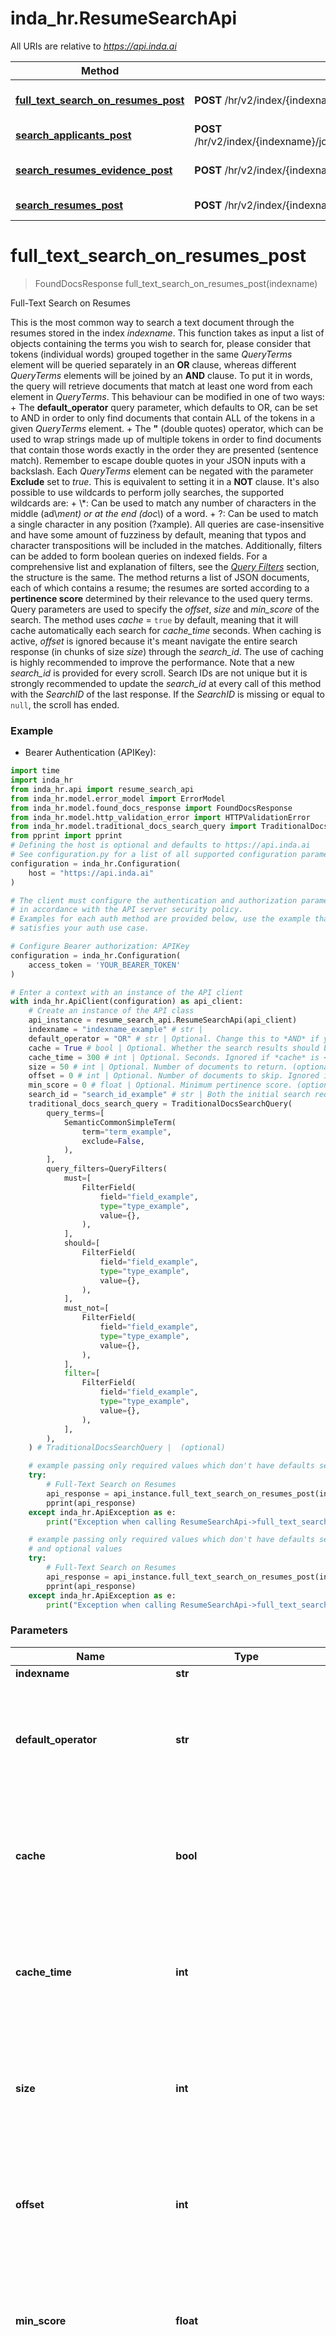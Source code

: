 # inda_hr.ResumeSearchApi

All URIs are relative to *https://api.inda.ai*

Method | HTTP request | Description
------------- | ------------- | -------------
[**full_text_search_on_resumes_post**](ResumeSearchApi.md#full_text_search_on_resumes_post) | **POST** /hr/v2/index/{indexname}/resumes/search/full-text/ | Full-Text Search on Resumes
[**search_applicants_post**](ResumeSearchApi.md#search_applicants_post) | **POST** /hr/v2/index/{indexname}/jobad/{jobad_id}/applications/resumes/search/ | Search Applicants
[**search_resumes_evidence_post**](ResumeSearchApi.md#search_resumes_evidence_post) | **POST** /hr/v2/index/{indexname}/resumes/search/semantic/evidence/ | Search Resumes Evidence
[**search_resumes_post**](ResumeSearchApi.md#search_resumes_post) | **POST** /hr/v2/index/{indexname}/resumes/search/semantic/ | Search Resumes


# **full_text_search_on_resumes_post**
> FoundDocsResponse full_text_search_on_resumes_post(indexname)

Full-Text Search on Resumes

This is the most common way to search a text document through the resumes stored in the index *indexname*. This function takes as input a list of objects containing the terms you wish to search for, please consider that tokens (individual words) grouped together in the same *QueryTerms* element will be queried separately in an **OR** clause, whereas different *QueryTerms* elements will be joined by an **AND** clause. To put it in words, the query will retrieve documents that match at least one word from each element in *QueryTerms*.  This behaviour can be modified in one of two ways:  + The **default_operator** query parameter, which defaults to OR, can be set to AND in order to only find documents that contain ALL of the tokens in a given *QueryTerms* element. + The **\"** (double quotes) operator, which can be used to wrap strings made up of multiple tokens in order to find documents that contain those words exactly in the order they are presented (sentence match). Remember to escape double quotes in your JSON inputs with a backslash.  Each *QueryTerms* element can be negated with the parameter **Exclude** set to *true*. This is equivalent to setting it in a **NOT** clause.  It's also possible to use wildcards to perform jolly searches, the supported wildcards are:  + \\*: Can be used to match any number of characters in the middle (ad\\*ment) or at the end (doc\\*) of a word. + ?: Can be used to match a single character in any position (?xample).  All queries are case-insensitive and have some amount of fuzziness by default, meaning that typos and character transpositions will be included in the matches. Additionally, filters can be added to form boolean queries on indexed fields. For a comprehensive list and explanation of filters, see the [*Query Filters*](https://api.inda.ai/hr/docs/v2/#tag/Query-Filters) section, the structure is the same.  The method returns a list of JSON documents, each of which contains a resume; the resumes are sorted according to a **pertinence score** determined by their relevance to the used query terms.  Query parameters are used to specify the *offset*, *size* and *min_score* of the search. The method uses *cache* = <code style='color: #333333; opacity: 0.9'>true</code> by default, meaning that it will cache automatically each search for *cache_time* seconds. When caching is active, *offset* is ignored because it's meant navigate the entire search response (in chunks of size *size*) through the *search_id*. The use of caching is highly recommended to improve the performance. Note that a new *search_id* is provided for every scroll. Search IDs are not unique but it is strongly recommended to update the *search_id* at every call of this method with the *SearchID* of the last response. If the *SearchID* is missing or equal to <code style='color: #333333; opacity: 0.9'>null</code>, the scroll has ended.

### Example

* Bearer Authentication (APIKey):

```python
import time
import inda_hr
from inda_hr.api import resume_search_api
from inda_hr.model.error_model import ErrorModel
from inda_hr.model.found_docs_response import FoundDocsResponse
from inda_hr.model.http_validation_error import HTTPValidationError
from inda_hr.model.traditional_docs_search_query import TraditionalDocsSearchQuery
from pprint import pprint
# Defining the host is optional and defaults to https://api.inda.ai
# See configuration.py for a list of all supported configuration parameters.
configuration = inda_hr.Configuration(
    host = "https://api.inda.ai"
)

# The client must configure the authentication and authorization parameters
# in accordance with the API server security policy.
# Examples for each auth method are provided below, use the example that
# satisfies your auth use case.

# Configure Bearer authorization: APIKey
configuration = inda_hr.Configuration(
    access_token = 'YOUR_BEARER_TOKEN'
)

# Enter a context with an instance of the API client
with inda_hr.ApiClient(configuration) as api_client:
    # Create an instance of the API class
    api_instance = resume_search_api.ResumeSearchApi(api_client)
    indexname = "indexname_example" # str | 
    default_operator = "OR" # str | Optional. Change this to *AND* if you wish documents to match ALLof the tokens in a single query_terms element. (optional) if omitted the server will use the default value of "OR"
    cache = True # bool | Optional. Whether the search results should be cached or not. (optional) if omitted the server will use the default value of True
    cache_time = 300 # int | Optional. Seconds. Ignored if *cache* is <code style='color: #333333; opacity: 0.9'>false</code>. (optional) if omitted the server will use the default value of 300
    size = 50 # int | Optional. Number of documents to return. (optional) if omitted the server will use the default value of 50
    offset = 0 # int | Optional. Number of documents to skip. Ignored if *cache* is <code style='color: #333333; opacity: 0.9'>true</code>. (optional) if omitted the server will use the default value of 0
    min_score = 0 # float | Optional. Minimum pertinence score. (optional) if omitted the server will use the default value of 0
    search_id = "search_id_example" # str | Both the initial search request and each subsequent scroll request returns a *SearchID*. The *SearchID* may or may not  change between requests; however, only the most recently received *SearchID* should be used. (optional)
    traditional_docs_search_query = TraditionalDocsSearchQuery(
        query_terms=[
            SemanticCommonSimpleTerm(
                term="term_example",
                exclude=False,
            ),
        ],
        query_filters=QueryFilters(
            must=[
                FilterField(
                    field="field_example",
                    type="type_example",
                    value={},
                ),
            ],
            should=[
                FilterField(
                    field="field_example",
                    type="type_example",
                    value={},
                ),
            ],
            must_not=[
                FilterField(
                    field="field_example",
                    type="type_example",
                    value={},
                ),
            ],
            filter=[
                FilterField(
                    field="field_example",
                    type="type_example",
                    value={},
                ),
            ],
        ),
    ) # TraditionalDocsSearchQuery |  (optional)

    # example passing only required values which don't have defaults set
    try:
        # Full-Text Search on Resumes
        api_response = api_instance.full_text_search_on_resumes_post(indexname)
        pprint(api_response)
    except inda_hr.ApiException as e:
        print("Exception when calling ResumeSearchApi->full_text_search_on_resumes_post: %s\n" % e)

    # example passing only required values which don't have defaults set
    # and optional values
    try:
        # Full-Text Search on Resumes
        api_response = api_instance.full_text_search_on_resumes_post(indexname, default_operator=default_operator, cache=cache, cache_time=cache_time, size=size, offset=offset, min_score=min_score, search_id=search_id, traditional_docs_search_query=traditional_docs_search_query)
        pprint(api_response)
    except inda_hr.ApiException as e:
        print("Exception when calling ResumeSearchApi->full_text_search_on_resumes_post: %s\n" % e)
```


### Parameters

Name | Type | Description  | Notes
------------- | ------------- | ------------- | -------------
 **indexname** | **str**|  |
 **default_operator** | **str**| Optional. Change this to *AND* if you wish documents to match ALLof the tokens in a single query_terms element. | [optional] if omitted the server will use the default value of "OR"
 **cache** | **bool**| Optional. Whether the search results should be cached or not. | [optional] if omitted the server will use the default value of True
 **cache_time** | **int**| Optional. Seconds. Ignored if *cache* is &lt;code style&#x3D;&#39;color: #333333; opacity: 0.9&#39;&gt;false&lt;/code&gt;. | [optional] if omitted the server will use the default value of 300
 **size** | **int**| Optional. Number of documents to return. | [optional] if omitted the server will use the default value of 50
 **offset** | **int**| Optional. Number of documents to skip. Ignored if *cache* is &lt;code style&#x3D;&#39;color: #333333; opacity: 0.9&#39;&gt;true&lt;/code&gt;. | [optional] if omitted the server will use the default value of 0
 **min_score** | **float**| Optional. Minimum pertinence score. | [optional] if omitted the server will use the default value of 0
 **search_id** | **str**| Both the initial search request and each subsequent scroll request returns a *SearchID*. The *SearchID* may or may not  change between requests; however, only the most recently received *SearchID* should be used. | [optional]
 **traditional_docs_search_query** | [**TraditionalDocsSearchQuery**](TraditionalDocsSearchQuery.md)|  | [optional]

### Return type

[**FoundDocsResponse**](FoundDocsResponse.md)

### Authorization

[APIKey](../README.md#APIKey)

### HTTP request headers

 - **Content-Type**: application/json
 - **Accept**: application/json


### HTTP response details

| Status code | Description | Response headers |
|-------------|-------------|------------------|
**200** | Successful Response |  -  |
**415** | Unsupported Media Type |  -  |
**400** | Bad Request |  -  |
**422** | Validation Error |  -  |

[[Back to top]](#) [[Back to API list]](../README.md#documentation-for-api-endpoints) [[Back to Model list]](../README.md#documentation-for-models) [[Back to README]](../README.md)

# **search_applicants_post**
> FoundCandidatesResponse search_applicants_post(indexname, jobad_id)

Search Applicants

This method is meant to return those applicants (i.e., resumes) of the job advert with ID *jobad_id* that respect the given query.  Users may specify [query filters](https://api.inda.ai/hr/docs/v2/#tag/Query-Filters) to apply on both [Applications](https://api.inda.ai/hr/docs/v2/#tag/Application-Management) and [Resumes](https://api.inda.ai/hr/docs/v2/#tag/Resume-Management) indexed fields.  Query parameters are used to specify the *cache_time* and *size* of the search. The method will automatically cache each search for *cache_time* seconds. In order to navigate or scroll the entire search response (in chunks of size *size*, as specified in the first search), this method should be used through the *search_id*. When *search_id* is provided, other query parameters are ignored, except *cache_time*.  Note that a new *search_id* is provided for every scroll. Search IDs are not unique but it is strongly recommended to update the *search_id* at every call of this method with the *SearchID* of the last response. If the *SearchID* is missing or equal to <code style='color: #333333; opacity: 0.9'>null</code>, the scroll has ended.  Beware that the scroll can ONLY go forward in the search cache because it is meant to review large searches.

### Example

* Bearer Authentication (APIKey):

```python
import time
import inda_hr
from inda_hr.api import resume_search_api
from inda_hr.model.found_candidates_response import FoundCandidatesResponse
from inda_hr.model.error_model import ErrorModel
from inda_hr.model.candidate_search_query import CandidateSearchQuery
from inda_hr.model.http_validation_error import HTTPValidationError
from pprint import pprint
# Defining the host is optional and defaults to https://api.inda.ai
# See configuration.py for a list of all supported configuration parameters.
configuration = inda_hr.Configuration(
    host = "https://api.inda.ai"
)

# The client must configure the authentication and authorization parameters
# in accordance with the API server security policy.
# Examples for each auth method are provided below, use the example that
# satisfies your auth use case.

# Configure Bearer authorization: APIKey
configuration = inda_hr.Configuration(
    access_token = 'YOUR_BEARER_TOKEN'
)

# Enter a context with an instance of the API client
with inda_hr.ApiClient(configuration) as api_client:
    # Create an instance of the API class
    api_instance = resume_search_api.ResumeSearchApi(api_client)
    indexname = "indexname_example" # str | 
    jobad_id = JobadId(None) # JobadId | 
    cache_time = 300 # int | Optional. Seconds. (optional) if omitted the server will use the default value of 300
    size = 50 # int | Optional. Number of documents to return. (optional) if omitted the server will use the default value of 50
    search_id = "search_id_example" # str | Both the initial search request and each subsequent scroll request returns a *SearchID*. The *SearchID* may or may not  change between requests; however, only the most recently received *SearchID* should be used. (optional)
    candidate_search_query = CandidateSearchQuery(
        query_filters=BaseCandidateSearchQuery(
            application=QueryFilters(
                must=[
                    FilterField(
                        field="field_example",
                        type="type_example",
                        value={},
                    ),
                ],
                should=[
                    FilterField(
                        field="field_example",
                        type="type_example",
                        value={},
                    ),
                ],
                must_not=[
                    FilterField(
                        field="field_example",
                        type="type_example",
                        value={},
                    ),
                ],
                filter=[
                    FilterField(
                        field="field_example",
                        type="type_example",
                        value={},
                    ),
                ],
            ),
            resume=QueryFilters(
                must=[
                    FilterField(
                        field="field_example",
                        type="type_example",
                        value={},
                    ),
                ],
                should=[
                    FilterField(
                        field="field_example",
                        type="type_example",
                        value={},
                    ),
                ],
                must_not=[
                    FilterField(
                        field="field_example",
                        type="type_example",
                        value={},
                    ),
                ],
                filter=[
                    FilterField(
                        field="field_example",
                        type="type_example",
                        value={},
                    ),
                ],
            ),
        ),
    ) # CandidateSearchQuery |  (optional)

    # example passing only required values which don't have defaults set
    try:
        # Search Applicants
        api_response = api_instance.search_applicants_post(indexname, jobad_id)
        pprint(api_response)
    except inda_hr.ApiException as e:
        print("Exception when calling ResumeSearchApi->search_applicants_post: %s\n" % e)

    # example passing only required values which don't have defaults set
    # and optional values
    try:
        # Search Applicants
        api_response = api_instance.search_applicants_post(indexname, jobad_id, cache_time=cache_time, size=size, search_id=search_id, candidate_search_query=candidate_search_query)
        pprint(api_response)
    except inda_hr.ApiException as e:
        print("Exception when calling ResumeSearchApi->search_applicants_post: %s\n" % e)
```


### Parameters

Name | Type | Description  | Notes
------------- | ------------- | ------------- | -------------
 **indexname** | **str**|  |
 **jobad_id** | **JobadId**|  |
 **cache_time** | **int**| Optional. Seconds. | [optional] if omitted the server will use the default value of 300
 **size** | **int**| Optional. Number of documents to return. | [optional] if omitted the server will use the default value of 50
 **search_id** | **str**| Both the initial search request and each subsequent scroll request returns a *SearchID*. The *SearchID* may or may not  change between requests; however, only the most recently received *SearchID* should be used. | [optional]
 **candidate_search_query** | [**CandidateSearchQuery**](CandidateSearchQuery.md)|  | [optional]

### Return type

[**FoundCandidatesResponse**](FoundCandidatesResponse.md)

### Authorization

[APIKey](../README.md#APIKey)

### HTTP request headers

 - **Content-Type**: application/json
 - **Accept**: application/json


### HTTP response details

| Status code | Description | Response headers |
|-------------|-------------|------------------|
**200** | Successful Response |  -  |
**404** | Not Found |  -  |
**415** | Unsupported Media Type |  -  |
**400** | Bad Request |  -  |
**422** | Validation Error |  -  |

[[Back to top]](#) [[Back to API list]](../README.md#documentation-for-api-endpoints) [[Back to Model list]](../README.md#documentation-for-models) [[Back to README]](../README.md)

# **search_resumes_evidence_post**
> [SearchEvidence] search_resumes_evidence_post(indexname, evidence_request)

Search Resumes Evidence

Provides evidence for [Search Resumes](https://api.inda.ai/hr/docs/v2/#operation/search_resumes__POST) by returning the *size* most relevant words in each resume *resume_id* (listed into the list *resume_ids*) with respect to the *QueryTerms*. Note that -- unlike in the Related Words methods ([Similar Words](https://api.inda.ai/hr/docs/v2/#operation/similar_words__POST) and [Similar Words In Doc](https://api.inda.ai/hr/docs/v2/#operation/similar_words_in_resume__POST)) -- the elements of *QueryTerms* are combined together. Hence, the output minimizes the distance from all query terms simultaneously.  It returns a list of objects each containing the resume *resume_id* (*ID*) and a list of *Terms*.  Any *resume_id* not corresponding to an available resume in the index *indexname* will be ignored.

### Example

* Bearer Authentication (APIKey):

```python
import time
import inda_hr
from inda_hr.api import resume_search_api
from inda_hr.model.error_model import ErrorModel
from inda_hr.model.search_evidence import SearchEvidence
from inda_hr.model.evidence_request import EvidenceRequest
from pprint import pprint
# Defining the host is optional and defaults to https://api.inda.ai
# See configuration.py for a list of all supported configuration parameters.
configuration = inda_hr.Configuration(
    host = "https://api.inda.ai"
)

# The client must configure the authentication and authorization parameters
# in accordance with the API server security policy.
# Examples for each auth method are provided below, use the example that
# satisfies your auth use case.

# Configure Bearer authorization: APIKey
configuration = inda_hr.Configuration(
    access_token = 'YOUR_BEARER_TOKEN'
)

# Enter a context with an instance of the API client
with inda_hr.ApiClient(configuration) as api_client:
    # Create an instance of the API class
    api_instance = resume_search_api.ResumeSearchApi(api_client)
    indexname = "indexname_example" # str | 
    evidence_request = EvidenceRequest(
        query_terms=[
            WeightedQueryTerm(
                term="term_example",
                language="it",
                weight=1.0,
            ),
        ],
        resume_ids=[
            "resume_ids_example",
        ],
    ) # EvidenceRequest | 
    size = 3 # int | Number of elements to be returned, must be greater than <code style='color: #333333; opacity: 0.9'>0</code> and smaller or equal to <code style='color: #333333; opacity: 0.9'>5</code>. (optional) if omitted the server will use the default value of 3
    src_lang = "it" # str | Queries language. If left empty each query's language will detected automatically, if not it is not explicitly set into the request body. (optional)

    # example passing only required values which don't have defaults set
    try:
        # Search Resumes Evidence
        api_response = api_instance.search_resumes_evidence_post(indexname, evidence_request)
        pprint(api_response)
    except inda_hr.ApiException as e:
        print("Exception when calling ResumeSearchApi->search_resumes_evidence_post: %s\n" % e)

    # example passing only required values which don't have defaults set
    # and optional values
    try:
        # Search Resumes Evidence
        api_response = api_instance.search_resumes_evidence_post(indexname, evidence_request, size=size, src_lang=src_lang)
        pprint(api_response)
    except inda_hr.ApiException as e:
        print("Exception when calling ResumeSearchApi->search_resumes_evidence_post: %s\n" % e)
```


### Parameters

Name | Type | Description  | Notes
------------- | ------------- | ------------- | -------------
 **indexname** | **str**|  |
 **evidence_request** | [**EvidenceRequest**](EvidenceRequest.md)|  |
 **size** | **int**| Number of elements to be returned, must be greater than &lt;code style&#x3D;&#39;color: #333333; opacity: 0.9&#39;&gt;0&lt;/code&gt; and smaller or equal to &lt;code style&#x3D;&#39;color: #333333; opacity: 0.9&#39;&gt;5&lt;/code&gt;. | [optional] if omitted the server will use the default value of 3
 **src_lang** | **str**| Queries language. If left empty each query&#39;s language will detected automatically, if not it is not explicitly set into the request body. | [optional]

### Return type

[**[SearchEvidence]**](SearchEvidence.md)

### Authorization

[APIKey](../README.md#APIKey)

### HTTP request headers

 - **Content-Type**: application/json
 - **Accept**: application/json


### HTTP response details

| Status code | Description | Response headers |
|-------------|-------------|------------------|
**200** | Successfully Found Evidence |  -  |
**400** | Bad Request |  -  |
**404** | Not Found |  -  |
**422** | Unprocessable Entity |  -  |

[[Back to top]](#) [[Back to API list]](../README.md#documentation-for-api-endpoints) [[Back to Model list]](../README.md#documentation-for-models) [[Back to README]](../README.md)

# **search_resumes_post**
> FoundDocsResponse search_resumes_post(indexname)

Search Resumes

This method performs a semantic search of resumes in index *indexname* according to the given query.  Compared with traditional search engines, *INDA Semantic Search* enables users to search in a pool of resumes in a more flexible way: search results are not limited to term matches but they include all resumes that are semantically close to the query.  Furthermore, in order to tackle the bias problem, INDA automatically ignores specific fields (such as name, gender, age and nationality) during the initial processing of each candidate data. We are constantly working on reduce the bias in original data so that INDA results may be as fair as possible.  The semantic search can be complemented with a traditional filter-based search through the [filters](https://api.inda.ai/hr/docs/v2/#tag/Search) built inside the *QueryFilters* field.  The desired query must be specified in the application/json content type body (see the example on the right). The elements of *QueryTerms* are mandatory and each of them must be associated with a weight between <code style='color: #333333; opacity: 0.9'>0</code> and <code style='color: #333333; opacity: 0.9'>1</code>, which determines the importance of the term in the search.  The method returns a list of JSON documents, each of which contains a resume; the resumes are sorted according to a **pertinence score** determined on the basis of their semantic similarity with the query terms. Note that each resume is evaluated based on the semantic similarity with respect to all query terms (where each query term is weighted according to its *weight*).  Query parameters are used to specify the *offset*, *size* and *min_score* of the search. The method uses *cache* = <code style='color: #333333; opacity: 0.9'>true</code> by default, meaning that it will cache automatically each search for *cache_time* seconds. When caching is active, *offset* is ignored because to navigate the entire search response (in chunks of size *size*) through the *search_id*. The use of caching is highly recommended to improve the performance. Search IDs are not unique but it is strongly recommended to update the *search_id* at every call of this method with the *SearchID* of the last response. If the *SearchID* is missing or equal to <code style='color: #333333; opacity: 0.9'>null</code>, the scroll has ended.  Please consider to use the [Semantic Search Feedback](https://api.inda.ai/hr/docs/v2/#operation/semantic_search_feedback__POST) to evaluate the provided ranking  of resumes. It is very useful to improve our algorithms' performances.

### Example

* Bearer Authentication (APIKey):

```python
import time
import inda_hr
from inda_hr.api import resume_search_api
from inda_hr.model.docs_search_query import DocsSearchQuery
from inda_hr.model.error_model import ErrorModel
from inda_hr.model.found_docs_response import FoundDocsResponse
from pprint import pprint
# Defining the host is optional and defaults to https://api.inda.ai
# See configuration.py for a list of all supported configuration parameters.
configuration = inda_hr.Configuration(
    host = "https://api.inda.ai"
)

# The client must configure the authentication and authorization parameters
# in accordance with the API server security policy.
# Examples for each auth method are provided below, use the example that
# satisfies your auth use case.

# Configure Bearer authorization: APIKey
configuration = inda_hr.Configuration(
    access_token = 'YOUR_BEARER_TOKEN'
)

# Enter a context with an instance of the API client
with inda_hr.ApiClient(configuration) as api_client:
    # Create an instance of the API class
    api_instance = resume_search_api.ResumeSearchApi(api_client)
    indexname = "indexname_example" # str | 
    cache = True # bool | Optional. Whether the search results should be cached or not. (optional) if omitted the server will use the default value of True
    cache_time = 300 # int | Optional. Seconds. Ignored if *cache* is <code style='color: #333333; opacity: 0.9'>false</code>. (optional) if omitted the server will use the default value of 300
    size = 50 # int | Optional. Number of documents to return. (optional) if omitted the server will use the default value of 50
    offset = 0 # int | Optional. Number of documents to skip. Ignored if *cache* is <code style='color: #333333; opacity: 0.9'>true</code>. (optional) if omitted the server will use the default value of 0
    min_score = 0 # float | Optional. Minimum pertinence score. (optional) if omitted the server will use the default value of 0
    search_id = "search_id_example" # str | Both the initial search request and each subsequent scroll request returns a *SearchID*. The *SearchID* may or may not  change between requests; however, only the most recently received *SearchID* should be used. (optional)
    src_lang = "it" # str | Queries language. If left empty each query's language will detected automatically, if not it is not explicitly set into the request body. (optional)
    dst_lang = [
        "es",
    ] # [str] | Results languages. If left empty then the results will not be filtered by language and the they will contain multi-language results. (optional)
    docs_search_query = DocsSearchQuery(
        query_terms=[
            WeightedQueryTerm(
                term="term_example",
                language="it",
                weight=1.0,
            ),
        ],
        query_filters=QueryFilters(
            must=[
                FilterField(
                    field="field_example",
                    type="type_example",
                    value={},
                ),
            ],
            should=[
                FilterField(
                    field="field_example",
                    type="type_example",
                    value={},
                ),
            ],
            must_not=[
                FilterField(
                    field="field_example",
                    type="type_example",
                    value={},
                ),
            ],
            filter=[
                FilterField(
                    field="field_example",
                    type="type_example",
                    value={},
                ),
            ],
        ),
    ) # DocsSearchQuery |  (optional)

    # example passing only required values which don't have defaults set
    try:
        # Search Resumes
        api_response = api_instance.search_resumes_post(indexname)
        pprint(api_response)
    except inda_hr.ApiException as e:
        print("Exception when calling ResumeSearchApi->search_resumes_post: %s\n" % e)

    # example passing only required values which don't have defaults set
    # and optional values
    try:
        # Search Resumes
        api_response = api_instance.search_resumes_post(indexname, cache=cache, cache_time=cache_time, size=size, offset=offset, min_score=min_score, search_id=search_id, src_lang=src_lang, dst_lang=dst_lang, docs_search_query=docs_search_query)
        pprint(api_response)
    except inda_hr.ApiException as e:
        print("Exception when calling ResumeSearchApi->search_resumes_post: %s\n" % e)
```


### Parameters

Name | Type | Description  | Notes
------------- | ------------- | ------------- | -------------
 **indexname** | **str**|  |
 **cache** | **bool**| Optional. Whether the search results should be cached or not. | [optional] if omitted the server will use the default value of True
 **cache_time** | **int**| Optional. Seconds. Ignored if *cache* is &lt;code style&#x3D;&#39;color: #333333; opacity: 0.9&#39;&gt;false&lt;/code&gt;. | [optional] if omitted the server will use the default value of 300
 **size** | **int**| Optional. Number of documents to return. | [optional] if omitted the server will use the default value of 50
 **offset** | **int**| Optional. Number of documents to skip. Ignored if *cache* is &lt;code style&#x3D;&#39;color: #333333; opacity: 0.9&#39;&gt;true&lt;/code&gt;. | [optional] if omitted the server will use the default value of 0
 **min_score** | **float**| Optional. Minimum pertinence score. | [optional] if omitted the server will use the default value of 0
 **search_id** | **str**| Both the initial search request and each subsequent scroll request returns a *SearchID*. The *SearchID* may or may not  change between requests; however, only the most recently received *SearchID* should be used. | [optional]
 **src_lang** | **str**| Queries language. If left empty each query&#39;s language will detected automatically, if not it is not explicitly set into the request body. | [optional]
 **dst_lang** | **[str]**| Results languages. If left empty then the results will not be filtered by language and the they will contain multi-language results. | [optional]
 **docs_search_query** | [**DocsSearchQuery**](DocsSearchQuery.md)|  | [optional]

### Return type

[**FoundDocsResponse**](FoundDocsResponse.md)

### Authorization

[APIKey](../README.md#APIKey)

### HTTP request headers

 - **Content-Type**: application/json
 - **Accept**: application/json


### HTTP response details

| Status code | Description | Response headers |
|-------------|-------------|------------------|
**200** | Successful Response |  -  |
**415** | Unsupported Media Type |  -  |
**400** | Bad Request |  -  |
**422** | Unprocessable Entity |  -  |

[[Back to top]](#) [[Back to API list]](../README.md#documentation-for-api-endpoints) [[Back to Model list]](../README.md#documentation-for-models) [[Back to README]](../README.md)

